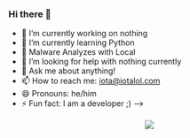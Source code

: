 ### Hi there 👋

- 🔭 I’m currently working on nothing
- 🌱 I’m currently learning Python
- 👯 Malware Analyzes with Local
- 🤔 I’m looking for help with nothing currently
- 💬 Ask me about anything!
- 📫 How to reach me: iota@iotalol.com
- 😄 Pronouns: he/him
- ⚡ Fun fact: I am a developer ;)
-->
<p align="center">&nbsp;<img align="center" src="https://discord.c99.nl/widget/theme-4/794066248412954654.png"/></p>
